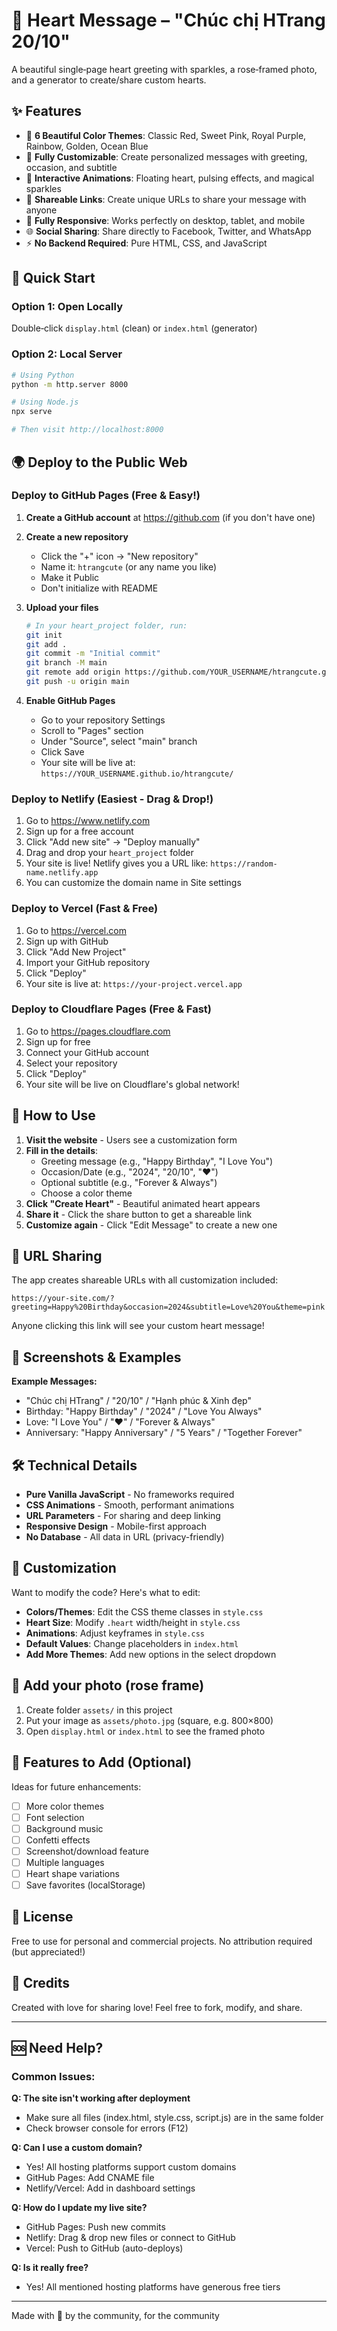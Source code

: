 # 💝 Heart Message – "Chúc chị HTrang 20/10"

A beautiful single‑page heart greeting with sparkles, a rose‑framed photo, and a generator to create/share custom hearts.

## ✨ Features

- 🎨 **6 Beautiful Color Themes**: Classic Red, Sweet Pink, Royal Purple, Rainbow, Golden, Ocean Blue
- 📝 **Fully Customizable**: Create personalized messages with greeting, occasion, and subtitle
- 💫 **Interactive Animations**: Floating heart, pulsing effects, and magical sparkles
- 🔗 **Shareable Links**: Create unique URLs to share your message with anyone
- 📱 **Fully Responsive**: Works perfectly on desktop, tablet, and mobile
- 🌐 **Social Sharing**: Share directly to Facebook, Twitter, and WhatsApp
- ⚡ **No Backend Required**: Pure HTML, CSS, and JavaScript

## 🚀 Quick Start

### Option 1: Open Locally
Double‑click `display.html` (clean) or `index.html` (generator)

### Option 2: Local Server
```bash
# Using Python
python -m http.server 8000

# Using Node.js
npx serve

# Then visit http://localhost:8000
```

## 🌍 Deploy to the Public Web

### Deploy to GitHub Pages (Free & Easy!)

1. **Create a GitHub account** at https://github.com (if you don't have one)

2. **Create a new repository**
   - Click the "+" icon → "New repository"
   - Name it: `htrangcute` (or any name you like)
   - Make it Public
   - Don't initialize with README

3. **Upload your files**
   ```bash
   # In your heart_project folder, run:
   git init
   git add .
   git commit -m "Initial commit"
   git branch -M main
   git remote add origin https://github.com/YOUR_USERNAME/htrangcute.git
   git push -u origin main
   ```

4. **Enable GitHub Pages**
   - Go to your repository Settings
   - Scroll to "Pages" section
   - Under "Source", select "main" branch
   - Click Save
   - Your site will be live at: `https://YOUR_USERNAME.github.io/htrangcute/`

### Deploy to Netlify (Easiest - Drag & Drop!)

1. Go to https://www.netlify.com
2. Sign up for a free account
3. Click "Add new site" → "Deploy manually"
4. Drag and drop your `heart_project` folder
5. Your site is live! Netlify gives you a URL like: `https://random-name.netlify.app`
6. You can customize the domain name in Site settings

### Deploy to Vercel (Fast & Free)

1. Go to https://vercel.com
2. Sign up with GitHub
3. Click "Add New Project"
4. Import your GitHub repository
5. Click "Deploy"
6. Your site is live at: `https://your-project.vercel.app`

### Deploy to Cloudflare Pages (Free & Fast)

1. Go to https://pages.cloudflare.com
2. Sign up for free
3. Connect your GitHub account
4. Select your repository
5. Click "Deploy"
6. Your site will be live on Cloudflare's global network!

## 🎯 How to Use

1. **Visit the website** - Users see a customization form
2. **Fill in the details**:
   - Greeting message (e.g., "Happy Birthday", "I Love You")
   - Occasion/Date (e.g., "2024", "20/10", "❤️")
   - Optional subtitle (e.g., "Forever & Always")
   - Choose a color theme
3. **Click "Create Heart"** - Beautiful animated heart appears
4. **Share it** - Click the share button to get a shareable link
5. **Customize again** - Click "Edit Message" to create a new one

## 🔗 URL Sharing

The app creates shareable URLs with all customization included:
```
https://your-site.com/?greeting=Happy%20Birthday&occasion=2024&subtitle=Love%20You&theme=pink
```

Anyone clicking this link will see your custom heart message!

## 📱 Screenshots & Examples

**Example Messages:**
- "Chúc chị HTrang" / "20/10" / "Hạnh phúc & Xinh đẹp"
- Birthday: "Happy Birthday" / "2024" / "Love You Always"
- Love: "I Love You" / "❤️" / "Forever & Always"
- Anniversary: "Happy Anniversary" / "5 Years" / "Together Forever"

## 🛠️ Technical Details

- **Pure Vanilla JavaScript** - No frameworks required
- **CSS Animations** - Smooth, performant animations
- **URL Parameters** - For sharing and deep linking
- **Responsive Design** - Mobile-first approach
- **No Database** - All data in URL (privacy-friendly)

## 🎨 Customization

Want to modify the code? Here's what to edit:

- **Colors/Themes**: Edit the CSS theme classes in `style.css`
- **Heart Size**: Modify `.heart` width/height in `style.css`
- **Animations**: Adjust keyframes in `style.css`
- **Default Values**: Change placeholders in `index.html`
- **Add More Themes**: Add new options in the select dropdown

## 🌹 Add your photo (rose frame)
1. Create folder `assets/` in this project
2. Put your image as `assets/photo.jpg` (square, e.g. 800×800)
3. Open `display.html` or `index.html` to see the framed photo

## 🌟 Features to Add (Optional)

Ideas for future enhancements:
- [ ] More color themes
- [ ] Font selection
- [ ] Background music
- [ ] Confetti effects
- [ ] Screenshot/download feature
- [ ] Multiple languages
- [ ] Heart shape variations
- [ ] Save favorites (localStorage)

## 📄 License

Free to use for personal and commercial projects. No attribution required (but appreciated!)

## 💖 Credits

Created with love for sharing love! Feel free to fork, modify, and share.

---

## 🆘 Need Help?

### Common Issues:

**Q: The site isn't working after deployment**
- Make sure all files (index.html, style.css, script.js) are in the same folder
- Check browser console for errors (F12)

**Q: Can I use a custom domain?**
- Yes! All hosting platforms support custom domains
- GitHub Pages: Add CNAME file
- Netlify/Vercel: Add in dashboard settings

**Q: How do I update my live site?**
- GitHub Pages: Push new commits
- Netlify: Drag & drop new files or connect to GitHub
- Vercel: Push to GitHub (auto-deploys)

**Q: Is it really free?**
- Yes! All mentioned hosting platforms have generous free tiers

---

Made with 💝 by the community, for the community
